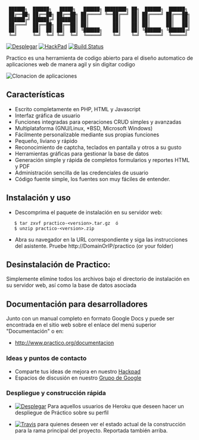 ```
 ██████╗  ██████╗   █████╗   ██████╗ ████████╗ ██╗  ██████╗  ██████╗ 
 ██╔══██╗ ██╔══██╗ ██╔══██╗ ██╔════╝ ╚══██╔══╝ ██║ ██╔════╝ ██╔═══██╗
 ██████╔╝ ██████╔╝ ███████║ ██║         ██║    ██║ ██║      ██║   ██║
 ██╔═══╝  ██╔══██╗ ██╔══██║ ██║         ██║    ██║ ██║      ██║   ██║
 ██║      ██║  ██║ ██║  ██║ ╚██████╗    ██║    ██║ ╚██████╗ ╚██████╔╝
 ╚═╝      ╚═╝  ╚═╝ ╚═╝  ╚═╝  ╚═════╝    ╚═╝    ╚═╝  ╚═════╝  ╚═════╝ 
```                                      

[![Desplegar](http://www.practico.org/repositorioimagenes/heroku.png)](https://heroku.com/deploy?template=https://github.com/unix4you2/practico/tree/master)    [![HackPad](https://sites.google.com/site/practicodevel/repositorioimagenes/hackpad.png)](https://practico.hackpad.com/)  [![Build Status](https://travis-ci.org/unix4you2/practico.svg?branch=master)](https://travis-ci.org/unix4you2/practico)


Practico es una herramienta de codigo abierto para el diseño automatico de aplicaciones web de manera agil y sin digitar codigo

![Clonacion de aplicaciones](http://www.practico.org/_/rsrc/1367847811637/funcionalidades/SlideInicio3.png)

## Características

 - Escrito completamente en PHP, HTML y Javascript
 - Interfaz gráfica de usuario
 - Funciones integradas para operaciones CRUD simples y avanzadas
 - Multiplataforma (GNU/Linux, *BSD, Microsoft Windows)
 - Fácilmente personalizable mediante sus propias funciones
 - Pequeño, liviano y rápido
 - Reconocimiento de captcha, teclados en pantalla y otros a su gusto
 - Herramientas gráficas para gestionar la base de datos
 - Generación simple y rápida de completos formularios y reportes HTML y PDF
 - Administración sencilla de las credenciales de usuario
 - Código fuente simple, los fuentes son muy fáciles de entender.

## Instalación y uso

 * Descomprima el paquete de instalación en su servidor web:
```
   $ tar zxvf practico-<version>.tar.gz  ó
   $ unzip practico-<version>.zip
```
 * Abra su navegador en la URL correspondiente y siga las instrucciones
   del asistente.  Pruebe  http://DomainOrIP/practico (or your folder)

## Desinstalación de Practico:

  Simplemente elimine todos los archivos bajo el directorio de
  instalación en su servidor web, así como la base de datos asociada

## Documentación para desarrolladores
Junto con un manual completo en formato Google Docs y puede ser encontrada en el sitio web sobre el enlace del menú superior "Documentación" o en:

 * http://www.practico.org/documentacion

### Ideas y puntos de contacto

 * Comparte tus ideas de mejora en nuestro [Hackpad](https://practico.hackpad.com/)
 * Espacios de discusión en nuestro [Grupo de Google](https://groups.google.com/forum/#!forum/practicodev)

### Despliegue y construcción rápida

 * [![Desplegar](http://www.practico.org/repositorioimagenes/heroku.png)](https://heroku.com/deploy?template=https://github.com/unix4you2/practico/tree/master) Para aquellos usuarios de Heroku que deseen hacer un despliegue de Práctico sobre su perfil

 * [![Travis](https://sites.google.com/site/practicodevel/repositorioimagenes/travis-logo.png)](https://travis-ci.org/unix4you2/practico) para quienes deseen ver el estado actual de la construcción para la rama principal del proyecto.  Reportada también arriba.
